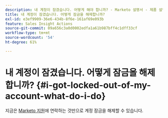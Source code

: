 ```yaml
---
description: 내 계정이 잠겼습니다. 어떻게 해야 합니까? - Marketo 설명서 - 제품 설명서
title: 내 계정이 잠겼습니다. 어떻게 잠금을 해제합니까?
exl-id: e3ef9909-36e6-434b-8f6e-161af69e093b
feature: Sales Insight Actions
source-git-commit: 09a656c3a0d0002edfa1a61b987bff4c1dff33cf
workflow-type: tm+mt
source-wordcount: '54'
ht-degree: 61%

---
```


# 내 계정이 잠겼습니다. 어떻게 잠금을 해제합니까? {#i-got-locked-out-of-my-account-what-do-i-do}

지금은 [Marketo 지원](https://nation.marketo.com/t5/Support/ct-p/Support#)에 연락하는 것만으로 계정 잠금을 해제할 수 있습니다.
